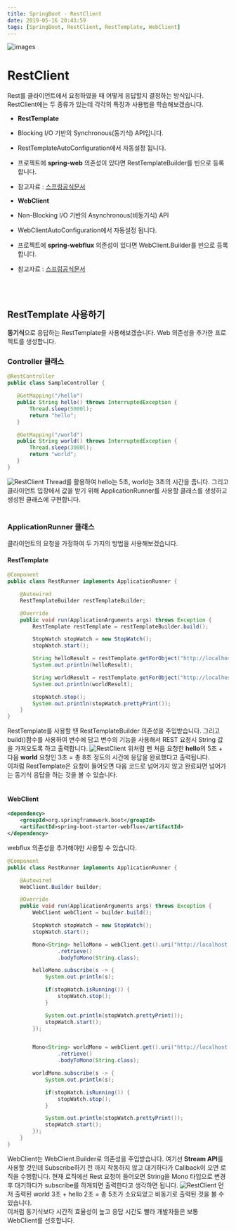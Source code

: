 ```yaml
---
title: SpringBoot - RestClient
date: 2019-05-16 20:43:59
tags: [SpringBoot, RestClient, RestTemplate, WebClient]
---
```


![images](/images/springboot/springboot.png)<br/>

# RestClient
Rest를 클라이언트에서 요청하였을 때 어떻게 응답할지 결정하는  방식입니다.
RestClient에는 두 종류가 있는데 각각의 특징과 사용법을 학습해보겠습니다.
- **RestTemplate**
 - Blocking I/O 기반의 Synchronous(동기식) API입니다.
 - RestTemplateAutoConfiguration에서 자동설정 됩니다.
 - 프로젝트에 **spring-web** 의존성이 있다면 RestTemplate​Builder​를 빈으로 등록합니다.
 - 참고자료 : [스프링공식문서](https://docs.spring.io/spring/docs/current/spring-framework-reference/integration.html#rest-client-access)

- **WebClient**
 - Non-Blocking I/O 기반의 Asynchronous(비동기식) API
 - WebClientAutoConfiguration에서 자동설정 됩니다.
 - 프로젝트에 **spring-webflux** 의존성이 있다면 WebClient.​Builder​를 빈으로 등록합니다.
 - 참고자료 : [스프링공식문서](https://docs.spring.io/spring/docs/current/spring-framework-reference/web-reactive.html#webflux-client)
 <br/>
 <br/>

 ## RestTemplate 사용하기
 **동기식**으로 응답하는 RestTemplate을 사용해보겠습니다. 
 Web 의존성을 추가한 프로젝트를 생성합니다.<br/>
 ### Controller 클래스
 ```java
@RestController
public class SampleController {

    @GetMapping("/hello")
    public String hello() throws InterruptedException {
        Thread.sleep(5000l);
        return "hello";
    }

    @GetMapping("/world")
    public String world() throws InterruptedException {
        Thread.sleep(3000l);
        return "world";
    }
}
```
![RestClient](/images/springboot/resttemplate/rest1.png) Thread를 활용하여 hello는 5초, world는 3초의 시간을 줍니다.
그리고 클라이언트 입장에서 값을 받기 위해 ApplicationRunner를 사용할 클래스를 생성하고 생성된 클래스에 구현합니다.<br/>
<br/>

### ApplicationRunner 클래스
클라이언트의 요청을 가정하여 두 가지의 방법을 사용해보겠습니다.
<br/>

#### RestTemplate
```java
@Component
public class RestRunner implements ApplicationRunner {

    @Autowired
    RestTemplateBuilder restTemplateBuilder;

    @Override
    public void run(ApplicationArguments args) throws Exception {
        RestTemplate restTemplate = restTemplateBuilder.build();

        StopWatch stopWatch = new StopWatch();
        stopWatch.start();

        String helloResult = restTemplate.getForObject("http://localhost:8080/hello", String.class);
        System.out.println(helloResult);

        String worldResult = restTemplate.getForObject("http://localhost:8080/world", String.class);
        System.out.println(worldResult);

        stopWatch.stop();
        System.out.println(stopWatch.prettyPrint());
    }
}
```
RestTemplate를 사용할 떈 RestTemplateBuilder 의존성을 주입받습니다.
그리고 build()함수를 사용하여 변수에 담고 변수의 기능을 사용해서 REST 요청시 String 값을 가져오도록 하고 출력합니다.
![RestClient](/images/springboot/resttemplate/rest2.png) 위처럼 맨 처음 요청한 **hello**의 5초 + 다음 **world** 요청인 3초 = 총 8초 정도의 시간에 응답을 완료했다고 출력됩니다.<br/>
이처럼 RestTemplate은 요청이 들어오면 다음 코드로 넘어가지 않고 완료되면 넘어가는 동기식 응답을 하는 것을 볼 수 있습니다.<br/>
<br/>

#### WebClient
```xml
<dependency>
    <groupId>org.springframework.boot</groupId>
    <artifactId>spring-boot-starter-webflux</artifactId>
</dependency>
```
webflux 의존성을 추가해야만 사용할 수 있습니다.
<br/>
```java
@Component
public class RestRunner implements ApplicationRunner {

    @Autowired
    WebClient.Builder builder;

    @Override
    public void run(ApplicationArguments args) throws Exception {
        WebClient webClient = builder.build();

        StopWatch stopWatch = new StopWatch();
        stopWatch.start();

        Mono<String> helloMono = webClient.get().uri("http://localhost:8080/hello") 
                .retrieve() 
                .bodyToMono(String.class);

        helloMono.subscribe(s -> {
            System.out.println(s);

            if(stopWatch.isRunning()) { 
                stopWatch.stop();
            }

            System.out.println(stopWatch.prettyPrint());
            stopWatch.start();
        });


        Mono<String> worldMono = webClient.get().uri("http://localhost:8080/world")
                .retrieve()
                .bodyToMono(String.class);

        worldMono.subscribe(s -> {
            System.out.println(s);

            if(stopWatch.isRunning()) {
                stopWatch.stop();
            }

            System.out.println(stopWatch.prettyPrint());
            stopWatch.start();
        });
    }
}
```
WebClient는 WebClient.Builder로 의존성을 주입받습니다.
여기선 **Stream API**를 사용할 것인데 Subscribe하기 전 까지 작동하지 않고 대기하다가 Callback이 오면 로직을 수행합니다.
현재 로직에선 Rest 요청이 들어오면 String을 Mono 타입으로 변경 후 대기하다가 subscribe를 하게되면 출력한다고 생각하면 됩니다.
![RestClient](/images/springboot/resttemplate/rest3.png) 먼저 출력된 world 3초 + hello 2초 = 총 5초가 소요되었고 비동기로 출력된 것을 볼 수 있습니다.<br/>
이처럼 동기식보다 시간적 효율성이 높고 응답 시간도 빨라 개발자들은 보통 WebClient를 선호합니다.<br/>